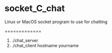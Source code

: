 socket_C_chat
=============

Linux or MacOS socket program to use for chatting

=============
1. ./chat_server
2. ./chat_client hostname yourname
